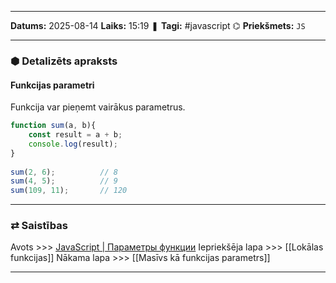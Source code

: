   ___

**Datums:** 2025-08-14
**Laiks:** 15:19
❚ **Tagi:** #javascript 
⌬ **Priekšmets:**  `JS`

---
### ⬢ Detalizēts apraksts
#### Funkcijas parametri

Funkcija var pieņemt vairākus parametrus.

```js
function sum(a, b){
    const result = a + b;
    console.log(result);
}
 
sum(2, 6);          // 8
sum(4, 5);          // 9
sum(109, 11);       // 120
```

---
### ⇄ Saistības

Avots >>> [JavaScript \| Параметры функции](https://metanit.com/web/javascript/3.10.php)
Iepriekšēja lapa >>> [[Lokālas funkcijas]]
Nākama lapa >>> [[Masīvs kā funkcijas parametrs]]

---